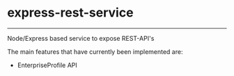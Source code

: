# express-rest-service 

----

Node/Express based service to expose REST-API's

The main features that have currently been implemented are:

* EnterpriseProfile API

